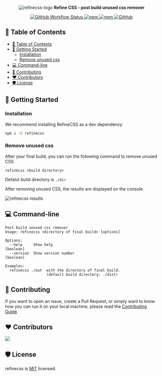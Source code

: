 <p align="center">
    <img alt="refinecss-logo" src="https://user-images.githubusercontent.com/64678612/209990236-5c1b0a9b-165e-4236-8270-d1cf0d60a662.png"/>
    <b align="center">Refine CSS - post build unused css remover</b>
    <p align="center" style="align: center;">
        <a href="https://github.com/appzic/refinecss/blob/main/.github/workflows/main.yml">
            <img alt="GitHub Workflow Status" src="https://img.shields.io/github/actions/workflow/status/appzic/refinecss/main.yml">
        </a>
        <a href="https://www.npmjs.com/package/refinecss">
            <img alt="npm" src="https://img.shields.io/npm/v/refinecss">
        </a>
        <a href="https://www.npmjs.com/package/refinecss">
            <img alt="npm" src="https://img.shields.io/npm/dw/refinecss">
        </a>
        <a href="https://github.com/appzic/refinecss/blob/main/LICENSE">
            <img alt="GitHub" src="https://img.shields.io/github/license/appzic/refinecss">
        </a>
    </p>
</p>

## 📖 Table of Contents

- [📖 Table of Contents](#-table-of-contents)
- [🚀 Getting Started](#-getting-started)
  - [Installation](#installation)
  - [Remove unused css](#remove-unused-css)
- [💻 Command-line](#-command-line)
- [🙏 Contributing](#-contributing)
- [❤️ Contributors](#️-contributors)
- [🛡️ License](#️-license)

## 🚀 Getting Started

### Installation

We recommend installing RefineCSS as a dev dependency

```bash
npm i -D refinecss
```

### Remove unused css

After your final build, you can run the following command to remove unused CSS

```
refinecss <build directory>
```

Defalut build directory is `./dir`

After removing unused CSS, the results are displayed on the console.

![refinecss results](https://user-images.githubusercontent.com/64678612/210082324-b7768f87-8154-47a7-914f-6b87b20122ca.png)

## 💻 Command-line

```
Post build unused css remover
Usage: refinecss <directory of final build> [options]

Options:
  --help     Show help                                                 [boolean]
  --version  Show version number                                       [boolean]

Examples:
  refinecss ./out  with the directory of final build.
                   (default build directory: ./dist)
```

## 🙏 Contributing

If you want to open an issue, create a Pull Request, or simply want to know how you can run it on your local machine, please read the [Contributing Guide](https://github.com/appzic/refinecss/blob/main/CONTRIBUTING.md).

## ❤️ Contributors

<a href="https://github.com/appzic/refinecss/graphs/contributors">
  <img src="https://contrib.rocks/image?repo=appzic/refinecss" />
</a>

## 🛡️ License

refinecss is [MIT](https://github.com/appzic/refinecss/blob/main/LICENSE) licensed.
